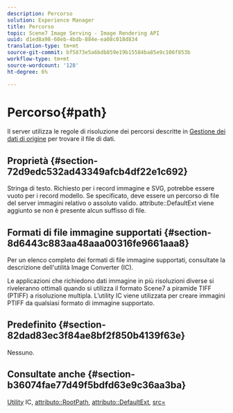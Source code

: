 ```yaml
---
description: Percorso
solution: Experience Manager
title: Percorso
topic: Scene7 Image Serving - Image Rendering API
uuid: d1ed8a98-60eb-4bdb-884e-ea08c018d834
translation-type: tm+mt
source-git-commit: bf5873e5a6bdb859e19b15584ba85e9c106f853b
workflow-type: tm+mt
source-wordcount: '128'
ht-degree: 6%

---
```



# Percorso{#path}

Il server utilizza le regole di risoluzione dei percorsi descritte in [Gestione dei dati di origine](../../../../../../is-api/image-serving-api-ref/c-configuration-and-administration/c-configuration-and-administration.md#concept-1ec4d9f0e58a430cae045761f1ff9173) per trovare il file di dati.

## Proprietà {#section-72d9edc532ad43349afcb4df22e1c692}

Stringa di testo. Richiesto per i record immagine e SVG, potrebbe essere vuoto per i record modello. Se specificato, deve essere un percorso di file del server immagini relativo o assoluto valido. attribute::DefaultExt viene aggiunto se non è presente alcun suffisso di file.

## Formati di file immagine supportati {#section-8d6443c883aa48aaa00316fe9661aaa8}

Per un elenco completo dei formati di file immagine supportati, consultate la descrizione dell&#39;utilità Image Converter (IC).

Le applicazioni che richiedono dati immagine in più risoluzioni diverse si riveleranno ottimali quando si utilizza il formato Scene7 a piramide TIFF (PTIFF) a risoluzione multipla. L’utility IC viene utilizzata per creare immagini PTIFF da qualsiasi formato di immagine supportato.

## Predefinito {#section-82dad83ec3f84ae8bf2f850b4139f63e}

Nessuno.

## Consultate anche {#section-b36074fae77d49f5bdfd63e9c36aa3ba}

[Utility](../../../../../../is-api/is-utils/utilities/r-ic.md#reference-de9f43c63a8f48f1a755ff1760af8b7b) IC,  [attributo::RootPath](../../../../../../is-api/image-catalog/image-serving-api-ref/c-image-catalog-reference/c-attributes-reference/r-rootpath.md#reference-17d57e5967be403b8408fa7214017494),  [attributo::DefaultExt](../../../../../../is-api/image-catalog/image-serving-api-ref/c-image-catalog-reference/c-attributes-reference/r-defaultext.md#reference-1b96c71a253049ddaeae09892d3484a0),  [src=](../../../../../../is-api/http-ref/image-serving-api-ref/c-http-protocol-reference/c-command-reference/r-src.md#reference-f6506637778c4c69bf106a7924a91ab1)
